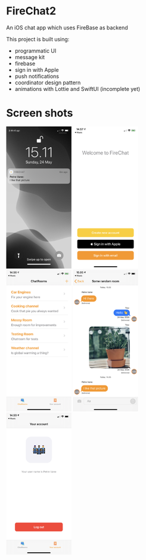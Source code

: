 # FireChat2
An iOS chat app which uses FireBase as backend

This project is built using:

- programmatic UI
- message kit
- firebase
- sign in with Apple
- push notifications
- coordinator design pattern
- animations with Lottie and SwiftUI (incomplete yet)

# Screen shots

<img src="/ScreenShots/Screenshot 2020-05-24 at 15.11.55.png" width="175" > <img src="/ScreenShots/IMG_2902.PNG" width="175" > <img src="/ScreenShots/IMG_2901.PNG" width="175" > <img src="/ScreenShots/IMG_2910.PNG" width="175" > <img src="/ScreenShots/IMG_2909.PNG" width="175" >
